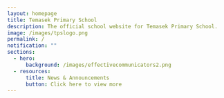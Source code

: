 ```yaml
---
layout: homepage
title: Temasek Primary School
description: The official school website for Temasek Primary School.
image: /images/tpslogo.png
permalink: /
notification: ""
sections:
  - hero:
      background: /images/effectivecommunicators2.png
  - resources:
      title: News & Announcements
      button: Click here to view more
---
```

